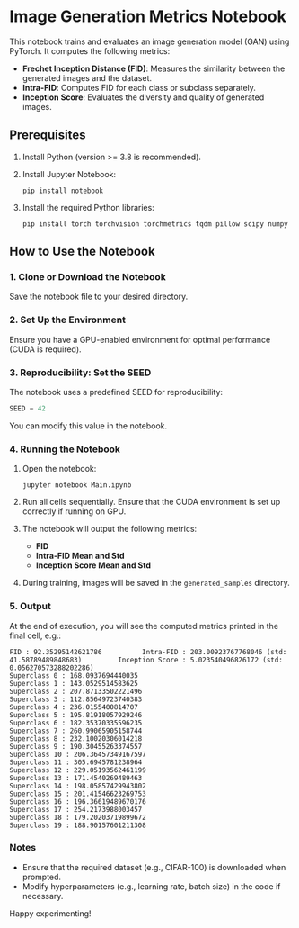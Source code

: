 
# Image Generation Metrics Notebook

This notebook trains and evaluates an image generation model (GAN) using PyTorch. It computes the following metrics:
- **Frechet Inception Distance (FID)**: Measures the similarity between the generated images and the dataset.
- **Intra-FID**: Computes FID for each class or subclass separately.
- **Inception Score**: Evaluates the diversity and quality of generated images.

## Prerequisites

1. Install Python (version >= 3.8 is recommended).
2. Install Jupyter Notebook:
   ```
   pip install notebook
   ```

3. Install the required Python libraries:
   ```
   pip install torch torchvision torchmetrics tqdm pillow scipy numpy
   ```

## How to Use the Notebook

### 1. Clone or Download the Notebook
Save the notebook file to your desired directory.

### 2. Set Up the Environment
Ensure you have a GPU-enabled environment for optimal performance (CUDA is required).

### 3. Reproducibility: Set the SEED
The notebook uses a predefined SEED for reproducibility:
```python
SEED = 42
```
You can modify this value in the notebook.

### 4. Running the Notebook
1. Open the notebook:
   ```
   jupyter notebook Main.ipynb
   ```

2. Run all cells sequentially. Ensure that the CUDA environment is set up correctly if running on GPU.

3. The notebook will output the following metrics:
   - **FID**
   - **Intra-FID Mean and Std**
   - **Inception Score Mean and Std**

4. During training, images will be saved in the `generated_samples` directory.

### 5. Output
At the end of execution, you will see the computed metrics printed in the final cell, e.g.:
```
FID : 92.35295142621786 		 Intra-FID : 203.00923767768046 (std: 41.58789489848683) 		 Inception Score : 5.023540496826172 (std: 0.056270573288202286) 
Superclass 0 : 168.0937694440035
Superclass 1 : 143.0529514583625
Superclass 2 : 207.87133502221496
Superclass 3 : 112.85649723740383
Superclass 4 : 236.0155400814707
Superclass 5 : 195.81918057929246
Superclass 6 : 182.35370335596235
Superclass 7 : 260.99065905158744
Superclass 8 : 232.10020306014218
Superclass 9 : 190.30455263374557
Superclass 10 : 206.36457349167597
Superclass 11 : 305.6945781238964
Superclass 12 : 229.05193562461199
Superclass 13 : 171.4540269489463
Superclass 14 : 198.05857429943802
Superclass 15 : 201.41546623269753
Superclass 16 : 196.36619489670176
Superclass 17 : 254.2173988003457
Superclass 18 : 179.20203719899672
Superclass 19 : 188.90157601211308
```

### Notes
- Ensure that the required dataset (e.g., CIFAR-100) is downloaded when prompted.
- Modify hyperparameters (e.g., learning rate, batch size) in the code if necessary.

Happy experimenting!

